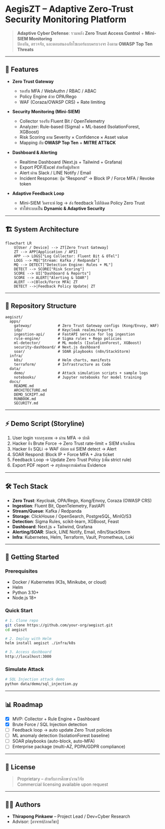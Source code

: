 # AegisZT – Adaptive Zero-Trust Security Monitoring Platform

> **Adaptive Cyber Defense**: รวมพลัง **Zero Trust Access Control** + **Mini-SIEM Monitoring**  
> ป้องกัน, ตรวจจับ, และตอบสนองภัยไซเบอร์แบบครบวงจร อิงตาม **OWASP Top Ten Threats**

---

## 🚀 Features
- **Zero Trust Gateway**
  - รองรับ MFA / WebAuthn / RBAC / ABAC
  - Policy Engine ด้วย OPA/Rego
  - WAF (Coraza/OWASP CRS) + Rate limiting

- **Security Monitoring (Mini-SIEM)**
  - Collector รองรับ Fluent Bit / OpenTelemetry
  - Analyzer: Rule-based (Sigma) + ML-based (IsolationForest, XGBoost)
  - Risk Scoring ตาม Severity × Confidence × Asset value
  - Mapping กับ **OWASP Top Ten** + **MITRE ATT&CK**

- **Dashboard & Alerting**
  - Realtime Dashboard (Next.js + Tailwind + Grafana)
  - Export PDF/Excel สำหรับผู้บริหาร
  - Alert ผ่าน Slack / LINE Notify / Email
  - Incident Response: ปุ่ม “Respond” → Block IP / Force MFA / Revoke token

- **Adaptive Feedback Loop**
  - Mini-SIEM วิเคราะห์ log → ส่ง feedback ไปอัปเดต Policy Zero Trust
  - ทำให้ระบบเป็น **Dynamic & Adaptive Security**

---

## 🏗 System Architecture
```mermaid
flowchart LR
    U[User / Device] --> ZT[Zero Trust Gateway]
    ZT --> APP[Application / API]
    APP --> LOGS["Log Collector: Fluent Bit & OTel"]
    LOGS --> MQ["Stream: Kafka / Redpanda"]
    MQ --> DETECT["Detection Engine: Rules + ML"]
    DETECT --> SCORE["Risk Scoring"]
    SCORE --> UI["Dashboard & Reports"]
    SCORE --> ALERT["Alerting & SOAR"]
    ALERT -->|Block/Force MFA| ZT
    DETECT -->|Feedback Policy Update| ZT
```

---

## 📂 Repository Structure
```
aegiszt/
  apps/
    gateway/            # Zero Trust Gateway configs (Kong/Envoy, WAF)
    idp/                # Keycloak realms/exports
    ingestion-api/      # FastAPI service for log ingestion
    rule-engine/        # Sigma rules + Rego policies
    ml-detector/        # ML models (IsolationForest, XGBoost)
    security-dashboard/ # Next.js dashboard
    soar/               # SOAR playbooks (n8n/StackStorm)
  infra/
    k8s/                # Helm charts, manifests
    terraform/          # Infrastructure as Code
  data/
    demo/               # Attack simulation scripts + sample logs
    notebooks/          # Jupyter notebooks for model training
  docs/
    README.md
    ARCHITECTURE.md
    DEMO_SCRIPT.md
    RUNBOOK.md
    SECURITY.md
```

---

## ⚡ Demo Script (Storyline)
1. User login จากกรุงเทพ → ผ่าน MFA → ปกติ  
2. Hacker ยิง Brute Force → Zero Trust rate-limit + SIEM แจ้งเตือน  
3. Hacker ยิง SQLi → WAF ปล่อย แต่ SIEM detect → Alert  
4. SOAR Respond: Block IP + Force MFA + Jira ticket  
5. Feedback Loop → Update Zero Trust Policy (เพิ่ม strict rule)  
6. Export PDF report → สรุปเหตุการณ์พร้อม Evidence

---

## 🛠 Tech Stack
- **Zero Trust**: Keycloak, OPA/Rego, Kong/Envoy, Coraza (OWASP CRS)  
- **Ingestion**: Fluent Bit, OpenTelemetry, FastAPI  
- **Stream/Queue**: Kafka / Redpanda  
- **Storage**: ClickHouse / OpenSearch, PostgreSQL, MinIO/S3  
- **Detection**: Sigma Rules, scikit-learn, XGBoost, Feast  
- **Dashboard**: Next.js + Tailwind, Grafana  
- **Alerting/SOAR**: Slack, LINE Notify, Email, n8n/StackStorm  
- **Infra**: Kubernetes, Helm, Terraform, Vault, Prometheus, Loki

---

## 🚦 Getting Started

### Prerequisites
- Docker / Kubernetes (K3s, Minikube, or cloud)
- Helm
- Python 3.10+
- Node.js 18+

### Quick Start
```bash
# 1. Clone repo
git clone https://github.com/your-org/aegiszt.git
cd aegiszt

# 2. Deploy with Helm
helm install aegiszt ./infra/k8s

# 3. Access dashboard
http://localhost:3000
```

### Simulate Attack
```bash
# SQL Injection attack demo
python data/demo/sql_injection.py
```

---

## 📊 Roadmap
- [x] MVP: Collector + Rule Engine + Dashboard  
- [x] Brute Force / SQL Injection detection  
- [ ] Feedback loop → auto update Zero Trust policies  
- [ ] ML anomaly detection (IsolationForest baseline)  
- [ ] SOAR playbooks (auto-block, auto-MFA)  
- [ ] Enterprise package (multi-AZ, PDPA/GDPR compliance)

---

## 📜 License
> Proprietary – สำหรับการศึกษา/งานวิจัย  
> Commercial licensing available upon request  

---

## 👨‍💻 Authors
- **Thirapong Pinkaew** – Project Lead / Dev+Cyber Research  
- Advisor: [อาจารย์/ภาควิชา]  
